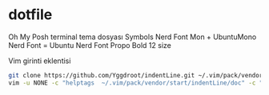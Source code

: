# dotfile
Oh My Posh terminal tema dosyası
Symbols Nerd Font Mon + UbuntuMono Nerd Font = Ubuntu Nerd Font Propo Bold 12 size



Vim girinti eklentisi
````bash
git clone https://github.com/Yggdroot/indentLine.git ~/.vim/pack/vendor/start/indentLine
vim -u NONE -c "helptags  ~/.vim/pack/vendor/start/indentLine/doc" -c "q"
````
